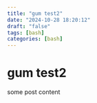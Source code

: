 ```yaml
---
title: "gum test2"
date: "2024-10-28 18:20:12"
draft: "false"
tags: [bash]
categories: [bash]
---
```


# gum test2
some post content
